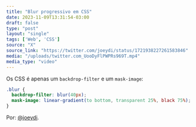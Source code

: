 ```yaml
---
title: "Blur progressivo em CSS"
date: 2023-11-09T13:31:54-03:00
draft: false
type: "post"
layout: "single"
tags: ['Web', 'CSS']
source: "X"
source_link: "https://twitter.com/joeydi/status/1721938227261583846"
media: "/uploads/twitter.com_UooDyFlPWPRs969T.mp4"
media_type: "video"
---
```


Os CSS é apenas um `backdrop-filter` e um `mask-image`:

```css
.blur {
  backdrop-filter: blur(40px);
  mask-image: linear-gradient(to bottom, transparent 25%, black 75%);
}
```

Por: [@joeydi](https://twitter.com/joeydi/status/1721938227261583846).